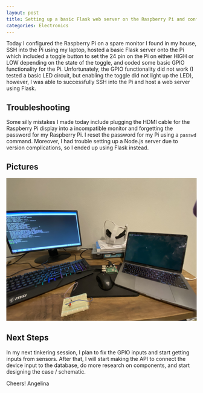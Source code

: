 ```yaml
---
layout: post
title: Setting up a basic Flask web server on the Raspberry Pi and configuring GPIO inputs
categories: Electronics
---
```


Today I configured the Raspberry Pi on a spare monitor I found in my house, SSH into the Pi using my laptop, hosted a basic Flask server onto the Pi which included a toggle button to set the 24 pin on the Pi on either HIGH or LOW depending on the state of the toggle, and coded some basic GPIO functionality for the Pi. Unfortunately, the GPIO functionality did not work (I tested a basic LED circuit, but enabling the toggle did not light up the LED), however, I was able to successfully SSH into the Pi and host a web server using Flask.

## Troubleshooting

Some silly mistakes I made today include plugging the HDMI cable for the Raspberry Pi display into a incompatible monitor and forgetting the password for my Raspberry Pi. I reset the password for my Pi using a ```passwd``` command. Moreover, I had trouble setting up a Node.js server due to version complications, so I ended up using Flask instead.


## Pictures
![](/images/IMG_1.jpeg)

## Next Steps

In my next tinkering session, I plan to fix the GPIO inputs and start getting inputs from sensors. After that, I will start making the API to connect the device input to the database, do more research on components, and start designing the case / schematic. 

Cheers!
Angelina